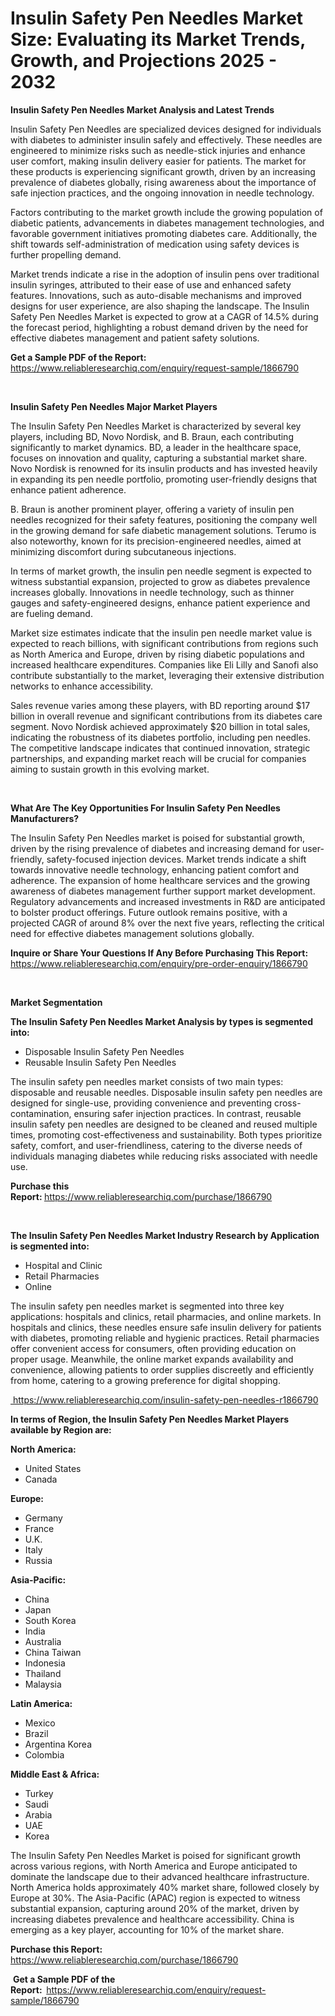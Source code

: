 <p><h1>Insulin Safety Pen Needles Market Size: Evaluating its Market Trends, Growth, and Projections 2025 - 2032</h1></p><p><strong>Insulin Safety Pen Needles Market Analysis and Latest Trends</strong></p>
<p><p>Insulin Safety Pen Needles are specialized devices designed for individuals with diabetes to administer insulin safely and effectively. These needles are engineered to minimize risks such as needle-stick injuries and enhance user comfort, making insulin delivery easier for patients. The market for these products is experiencing significant growth, driven by an increasing prevalence of diabetes globally, rising awareness about the importance of safe injection practices, and the ongoing innovation in needle technology.</p><p>Factors contributing to the market growth include the growing population of diabetic patients, advancements in diabetes management technologies, and favorable government initiatives promoting diabetes care. Additionally, the shift towards self-administration of medication using safety devices is further propelling demand. </p><p>Market trends indicate a rise in the adoption of insulin pens over traditional insulin syringes, attributed to their ease of use and enhanced safety features. Innovations, such as auto-disable mechanisms and improved designs for user experience, are also shaping the landscape. The Insulin Safety Pen Needles Market is expected to grow at a CAGR of 14.5% during the forecast period, highlighting a robust demand driven by the need for effective diabetes management and patient safety solutions.</p></p>
<p><strong>Get a Sample PDF of the Report:&nbsp;</strong> <a href="https://www.reliableresearchiq.com/enquiry/request-sample/1866790?utm_campaign=1870&utm_medium=2&utm_source=Github&utm_content=ia&utm_term=14042025&utm_id=insulin-safety-pen-needles">https://www.reliableresearchiq.com/enquiry/request-sample/1866790</a></p>
<p>&nbsp;</p>
<p><strong>Insulin Safety Pen Needles Major Market Players</strong></p>
<p><p>The Insulin Safety Pen Needles Market is characterized by several key players, including BD, Novo Nordisk, and B. Braun, each contributing significantly to market dynamics. BD, a leader in the healthcare space, focuses on innovation and quality, capturing a substantial market share. Novo Nordisk is renowned for its insulin products and has invested heavily in expanding its pen needle portfolio, promoting user-friendly designs that enhance patient adherence.</p><p>B. Braun is another prominent player, offering a variety of insulin pen needles recognized for their safety features, positioning the company well in the growing demand for safe diabetic management solutions. Terumo is also noteworthy, known for its precision-engineered needles, aimed at minimizing discomfort during subcutaneous injections.</p><p>In terms of market growth, the insulin pen needle segment is expected to witness substantial expansion, projected to grow as diabetes prevalence increases globally. Innovations in needle technology, such as thinner gauges and safety-engineered designs, enhance patient experience and are fueling demand. </p><p>Market size estimates indicate that the insulin pen needle market value is expected to reach billions, with significant contributions from regions such as North America and Europe, driven by rising diabetic populations and increased healthcare expenditures. Companies like Eli Lilly and Sanofi also contribute substantially to the market, leveraging their extensive distribution networks to enhance accessibility.</p><p>Sales revenue varies among these players, with BD reporting around $17 billion in overall revenue and significant contributions from its diabetes care segment. Novo Nordisk achieved approximately $20 billion in total sales, indicating the robustness of its diabetes portfolio, including pen needles. The competitive landscape indicates that continued innovation, strategic partnerships, and expanding market reach will be crucial for companies aiming to sustain growth in this evolving market.</p></p>
<p>&nbsp;</p>
<p><strong>What Are The Key Opportunities For Insulin Safety Pen Needles Manufacturers?</strong></p>
<p><p>The Insulin Safety Pen Needles market is poised for substantial growth, driven by the rising prevalence of diabetes and increasing demand for user-friendly, safety-focused injection devices. Market trends indicate a shift towards innovative needle technology, enhancing patient comfort and adherence. The expansion of home healthcare services and the growing awareness of diabetes management further support market development. Regulatory advancements and increased investments in R&D are anticipated to bolster product offerings. Future outlook remains positive, with a projected CAGR of around 8% over the next five years, reflecting the critical need for effective diabetes management solutions globally.</p></p>
<p><strong>Inquire or Share Your Questions If Any Before Purchasing This Report:</strong> <a href="https://www.reliableresearchiq.com/enquiry/pre-order-enquiry/1866790?utm_campaign=1870&utm_medium=2&utm_source=Github&utm_content=ia&utm_term=14042025&utm_id=insulin-safety-pen-needles">https://www.reliableresearchiq.com/enquiry/pre-order-enquiry/1866790</a></p>
<p>&nbsp;</p>
<p><strong>Market Segmentation</strong></p>
<p><strong>The Insulin Safety Pen Needles Market Analysis by types is segmented into:</strong></p>
<p><ul><li>Disposable Insulin Safety Pen Needles</li><li>Reusable Insulin Safety Pen Needles</li></ul></p>
<p><p>The insulin safety pen needles market consists of two main types: disposable and reusable needles. Disposable insulin safety pen needles are designed for single-use, providing convenience and preventing cross-contamination, ensuring safer injection practices. In contrast, reusable insulin safety pen needles are designed to be cleaned and reused multiple times, promoting cost-effectiveness and sustainability. Both types prioritize safety, comfort, and user-friendliness, catering to the diverse needs of individuals managing diabetes while reducing risks associated with needle use.</p></p>
<p><strong>Purchase this Report:&nbsp;</strong><a href="https://www.reliableresearchiq.com/purchase/1866790?utm_campaign=1870&utm_medium=2&utm_source=Github&utm_content=ia&utm_term=14042025&utm_id=insulin-safety-pen-needles">https://www.reliableresearchiq.com/purchase/1866790</a></p>
<p>&nbsp;</p>
<p><strong>The Insulin Safety Pen Needles Market Industry Research by Application is segmented into:</strong></p>
<p><ul><li>Hospital and Clinic</li><li>Retail Pharmacies</li><li>Online</li></ul></p>
<p><p>The insulin safety pen needles market is segmented into three key applications: hospitals and clinics, retail pharmacies, and online markets. In hospitals and clinics, these needles ensure safe insulin delivery for patients with diabetes, promoting reliable and hygienic practices. Retail pharmacies offer convenient access for consumers, often providing education on proper usage. Meanwhile, the online market expands availability and convenience, allowing patients to order supplies discreetly and efficiently from home, catering to a growing preference for digital shopping.</p></p>
<p><a href="https://www.reliableresearchiq.com/insulin-safety-pen-needles-r1866790?utm_campaign=1870&utm_medium=2&utm_source=Github&utm_content=ia&utm_term=14042025&utm_id=insulin-safety-pen-needles">&nbsp;https://www.reliableresearchiq.com/insulin-safety-pen-needles-r1866790</a></p>
<p><strong>In terms of Region, the Insulin Safety Pen Needles Market Players available by Region are:</strong></p>
<p>
    <p> <strong> North America: </strong>
        <ul>
            <li>United States</li>
            <li>Canada</li>
        </ul>
        </p> 
    <p> <strong> Europe: </strong>
        <ul>
            <li>Germany</li>
            <li>France</li>
            <li>U.K.</li>
            <li>Italy</li>
            <li>Russia</li>
        </ul>
        </p> 
    <p> <strong> Asia-Pacific: </strong>
        <ul>
            <li>China</li>
            <li>Japan</li>
            <li>South Korea</li>
            <li>India</li>
            <li>Australia</li>
            <li>China Taiwan</li>
            <li>Indonesia</li>
            <li>Thailand</li>
            <li>Malaysia</li>
        </ul>
        </p> 
    <p> <strong> Latin America: </strong>
        <ul>
            <li>Mexico</li>
            <li>Brazil</li>
            <li>Argentina Korea</li>
            <li>Colombia</li>
        </ul>
        </p> 
    <p> <strong> Middle East & Africa: </strong>
        <ul>
            <li>Turkey</li>
            <li>Saudi</li>
            <li>Arabia</li>
            <li>UAE</li>
            <li>Korea</li>
        </ul>
    </p>
    </p>
<p><p>The Insulin Safety Pen Needles Market is poised for significant growth across various regions, with North America and Europe anticipated to dominate the landscape due to their advanced healthcare infrastructure. North America holds approximately 40% market share, followed closely by Europe at 30%. The Asia-Pacific (APAC) region is expected to witness substantial expansion, capturing around 20% of the market, driven by increasing diabetes prevalence and healthcare accessibility. China is emerging as a key player, accounting for 10% of the market share.</p></p>
<p><strong>Purchase this Report: </strong><a href="https://www.reliableresearchiq.com/purchase/1866790?utm_campaign=1870&utm_medium=2&utm_source=Github&utm_content=ia&utm_term=14042025&utm_id=insulin-safety-pen-needles">https://www.reliableresearchiq.com/purchase/1866790</a></p>
<p>&nbsp;<strong>Get a Sample PDF of the Report:&nbsp;&nbsp;</strong><a href="https://www.reliableresearchiq.com/enquiry/request-sample/1866790?utm_campaign=1870&utm_medium=2&utm_source=Github&utm_content=ia&utm_term=14042025&utm_id=insulin-safety-pen-needles">https://www.reliableresearchiq.com/enquiry/request-sample/1866790</a></p>
<p><strong></strong></p>
<p><p></p><p></p><p></p></p>